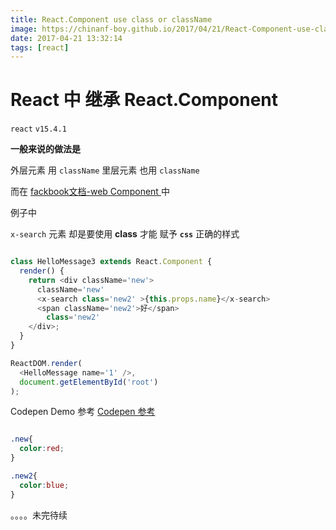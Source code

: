 ```yaml
---
title: React.Component use class or className
image: https://chinanf-boy.github.io/2017/04/21/React-Component-use-class-or-className/logo_og.png
date: 2017-04-21 13:32:14
tags: [react]
---
```


# React 中 继承 React.Component

``react`` ``v15.4.1``

**一般来说的做法是**

外层元素 用 ``className``
里层元素 也用 ``className``

而在 [fackbook文档-web Component ](https://facebook.github.io/react/docs/web-components.html)中

例子中

``x-search`` 元素
却是要使用 **class** 才能 赋予 **``css``** 正确的样式

``` js

class HelloMessage3 extends React.Component {
  render() {
    return <div className='new'>
      className='new'
      <x-search class='new2' >{this.props.name}</x-search>
      <span className='new2'>好</span>
        class='new2'
    </div>;
  }
}

ReactDOM.render(
  <HelloMessage name='1' />,
  document.getElementById('root')
);

```
Codepen Demo 参考
[Codepen 参考](https://codepen.io/china-boy/pen/EmKEzo)

``` css

.new{
  color:red;
}

.new2{
  color:blue;
}

```

。。。。未完待续

